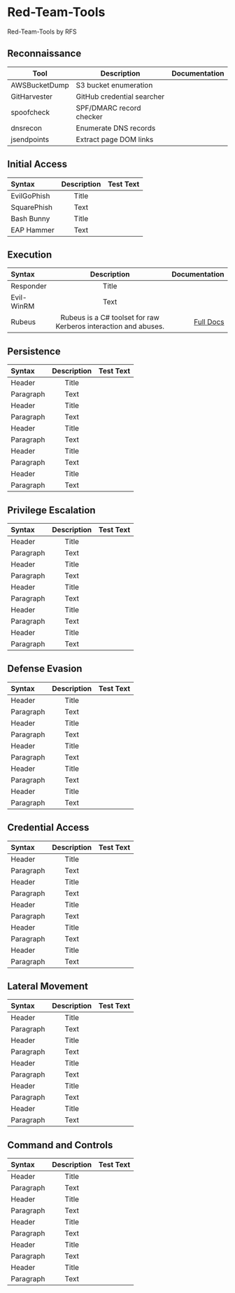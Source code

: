 # Red-Team-Tools
Red-Team-Tools by RFS


## Reconnaissance

|Tool	       |Description	| Documentation |
|--------------|------------|---------|
|AWSBucketDump|	S3 bucket enumeration |[]()|
|GitHarvester|	GitHub credential searcher|[]()|
|spoofcheck|	SPF/DMARC record checker|[]()|
|dnsrecon|	Enumerate DNS records|[]()|
|jsendpoints|	Extract page DOM links|[]()|

## Initial Access

| Syntax      | Description | Test Text     |
| :---        |    :----:   |          ---: |
| EvilGoPhish      | Title       | []()   |
| SquarePhish   | Text        | []()      |
| Bash Bunny      | Title       | []()   |
| EAP Hammer   | Text        | []()      |

## Execution

| Syntax      | Description | Documentation     |
| :---        |    :----:   |          ---: |
| Responder      | Title       | []()   |
| Evil-WinRM   | Text        | []()      |
| Rubeus   | Rubeus is a C# toolset for raw Kerberos interaction and abuses. | [Full Docs](https://ghostpack.popdocs.net/)      |



## Persistence

| Syntax      | Description | Test Text     |
| :---        |    :----:   |          ---: |
| Header      | Title       | []()   |
| Paragraph   | Text        | []()      |
| Header      | Title       | []()   |
| Paragraph   | Text        | []()      |
| Header      | Title       | []()   |
| Paragraph   | Text        | []()      |
| Header      | Title       | []()   |
| Paragraph   | Text        | []()      |
| Header      | Title       | []()   |
| Paragraph   | Text        | []()      |



## Privilege Escalation

| Syntax      | Description | Test Text     |
| :---        |    :----:   |          ---: |
| Header      | Title       | []()   |
| Paragraph   | Text        | []()      |
| Header      | Title       | []()   |
| Paragraph   | Text        | []()      |
| Header      | Title       | []()   |
| Paragraph   | Text        | []()      |
| Header      | Title       | []()   |
| Paragraph   | Text        | []()      |
| Header      | Title       | []()   |
| Paragraph   | Text        | []()      |


## Defense Evasion

| Syntax      | Description | Test Text     |
| :---        |    :----:   |          ---: |
| Header      | Title       | []()   |
| Paragraph   | Text        | []()      |
| Header      | Title       | []()   |
| Paragraph   | Text        | []()      |
| Header      | Title       | []()   |
| Paragraph   | Text        | []()      |
| Header      | Title       | []()   |
| Paragraph   | Text        | []()      |
| Header      | Title       | []()   |
| Paragraph   | Text        | []()      |

## Credential Access

| Syntax      | Description | Test Text     |
| :---        |    :----:   |          ---: |
| Header      | Title       | []()   |
| Paragraph   | Text        | []()      |
| Header      | Title       | []()   |
| Paragraph   | Text        | []()      |
| Header      | Title       | []()   |
| Paragraph   | Text        | []()      |
| Header      | Title       | []()   |
| Paragraph   | Text        | []()      |
| Header      | Title       | []()   |
| Paragraph   | Text        | []()      |

## Lateral Movement

| Syntax      | Description | Test Text     |
| :---        |    :----:   |          ---: |
| Header      | Title       | []()   |
| Paragraph   | Text        | []()      |
| Header      | Title       | []()   |
| Paragraph   | Text        | []()      |
| Header      | Title       | []()   |
| Paragraph   | Text        | []()      |
| Header      | Title       | []()   |
| Paragraph   | Text        | []()      |
| Header      | Title       | []()   |
| Paragraph   | Text        | []()      |

## Command and Controls


| Syntax      | Description | Test Text     |
| :---        |    :----:   |          ---: |
| Header      | Title       | []()   |
| Paragraph   | Text        | []()      |
| Header      | Title       | []()   |
| Paragraph   | Text        | []()      |
| Header      | Title       | []()   |
| Paragraph   | Text        | []()      |
| Header      | Title       | []()   |
| Paragraph   | Text        | []()      |
| Header      | Title       | []()   |
| Paragraph   | Text        | []()      |